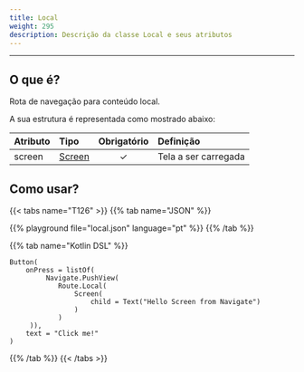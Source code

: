 ```yaml
---
title: Local
weight: 295
description: Descrição da classe Local e seus atributos
---
```


---

## O que é? <a id="definicao"></a>

Rota de navegação para conteúdo local.

A sua estrutura é representada como mostrado abaixo:

| **Atributo** | **Tipo** | Obrigatório | **Definição** |
| :--- | :--- | :---: | :--- |
| screen | [Screen](../../../../screen/) | ✓  | Tela a ser carregada |

## Como usar?

{{< tabs name="T126" >}}
{{% tab name="JSON" %}}
<!-- json-playground:local.json
{
  "_beagleComponent_": "beagle:button",
  "text": "Click me!",
  "onPress": [
    {
      "_beagleAction_": "beagle:pushView",
      "route": {
        "screen": {
          "_beagleComponent_": "beagle:screenComponent",
          "child": {
            "_beagleComponent_": "beagle:text",
            "text": "Hello Screen from Navigate"
          }
        }
      }
    }
  ]
}
-->
{{% playground file="local.json" language="pt" %}}
{{% /tab %}}

{{% tab name="Kotlin DSL" %}}
```
Button(
    onPress = listOf(
         Navigate.PushView(
            Route.Local(
                Screen(
                    child = Text("Hello Screen from Navigate")
                )
            )
     )),
    text = "Click me!"
)
```
{{% /tab %}}
{{< /tabs >}}
